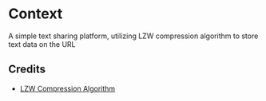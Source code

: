 # Context

A simple text sharing platform, utilizing LZW compression algorithm to store text data on the URL


## Credits
- [LZW Compression Algorithm](https://github.com/pieroxy/lz-string)
